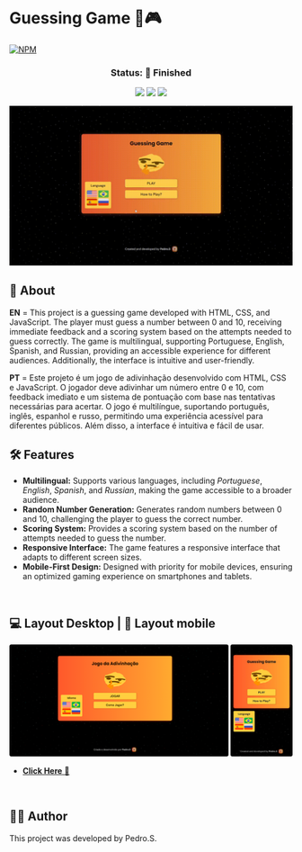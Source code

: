 # Guessing Game 🤔🎮
 
 [![NPM](https://img.shields.io/npm/l/react)](https://github.com/killera12/Analisador_Numeros/blob/main/LICENSE)
 
<h3 align="center">Status: 🚀 Finished</h3>

<p  align="center"> 
  <img src="https://img.shields.io/badge/-HTML-05122A?style=flat&logo=html5"></img>
  <img src="https://img.shields.io/badge/-CSS-05122A?style=flat&logo=css3"></img>
  <img src="https://img.shields.io/badge/-JavaScript-05122A?style=flat&logo=javascript"></img>
</p>


<p>
  <img alt="capa do projeto" src="https://github.com/silvapedrodev/GuessGame/blob/main/assets/screenshot/preview.gif?raw=true">
</p>

## 📒 About

**EN** =  This project is a guessing game developed with HTML, CSS, and JavaScript. The player must guess a number between 0 and 10, receiving immediate feedback and a scoring system based on the attempts needed to guess correctly. The game is multilingual, supporting Portuguese, English, Spanish, and Russian, providing an accessible experience for different audiences. Additionally, the interface is intuitive and user-friendly.

**PT** = Este projeto é um jogo de adivinhação desenvolvido com HTML, CSS e JavaScript. O jogador deve adivinhar um número entre 0 e 10, com feedback imediato e um sistema de pontuação com base nas tentativas necessárias para acertar. O jogo é multilíngue, suportando português, inglês, espanhol e russo, permitindo uma experiência acessível para diferentes públicos. Além disso, a interface é intuitiva e fácil de usar.


## 🛠️ Features

- **Multilingual:** Supports various languages, including *Portuguese*, *English*, *Spanish*, and *Russian*, making the game accessible to a broader audience.
- **Random Number Generation:** Generates random numbers between 0 and 10, challenging the player to guess the correct number.
- **Scoring System:** Provides a scoring system based on the number of attempts needed to guess the number.
- **Responsive Interface:** The game features a responsive interface that adapts to different screen sizes.
- **Mobile-First Design:** Designed with priority for mobile devices, ensuring an optimized gaming experience on smartphones and tablets.

<br>

## 💻 Layout Desktop | 📱 Layout mobile
[![preview](https://github.com/silvapedrodev/GuessGame/blob/main/assets/screenshot/print.png?raw=true)](https://github.com/silvapedrodev/GuessGame)

- <a href="https://silvapedrodev.github.io/GuessGame/" target="_blank">**Click Here** &#x1F517;</a>

<br>

## 👨‍💻 Author
This project was developed by Pedro.S.